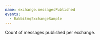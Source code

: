 ```yaml
---
name: exchange.messagesPublished
events:
  - RabbitmqExchangeSample
---
```


Count of messages published per exchange.